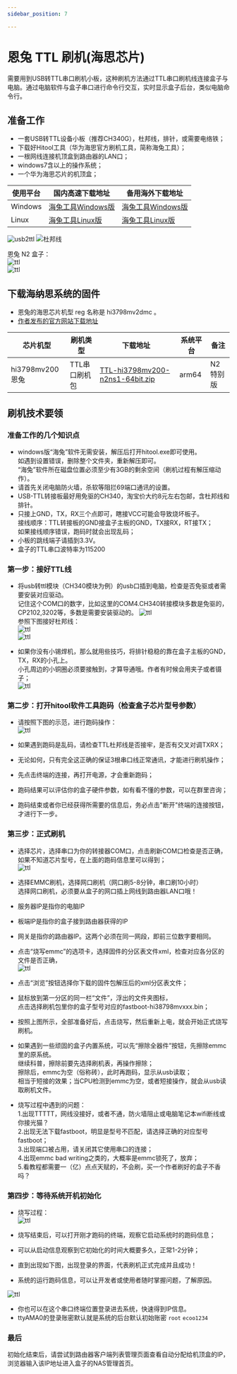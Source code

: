 ```yaml
---
sidebar_position: 7

---
```


# 恩兔 TTL 刷机(海思芯片)

需要用到USB转TTL串口刷机小板，这种刷机方法通过TTL串口刷机线连接盒子与电脑。通过电脑软件与盒子串口进行命令行交互，实时显示盒子后台，类似电脑命令行。

## 准备工作

- 一套USB转TTL设备小板（推荐CH340G），杜邦线，排针，或需要电络铁；
- 下载好Hitool工具（华为海思官方刷机工具，简称海兔工具）；
- 一根网线连接机顶盒到路由器的LAN口；
- windows7含以上的操作系统；
- 一个华为海思芯片的机顶盒；

| 使用平台            | 国内高速下载地址        | 备用海外下载地址 | 
| ------------------ | --------------------- | ----------------- | 
| Windows    | [海兔工具Windows版](https://node4.histb.com:9088/update/soft_init/hitool/HiTool-windows.7z)	 |	[海兔工具Windows版](https://node2.histb.com/update/soft_init/hitool/HiTool-windows.7z)   | 
| Linux      | [海兔工具Linux版](https://node4.histb.com:9088/update/soft_init/hitool/hitool_linux.tar.gz)| [海兔工具Linux版](https://node2.histb.com/update/soft_init/hitool/hitool_linux.tar.gz)| 

![usb2ttl](/img/ch340.png) ![杜邦线](/img/hitool-ttl-line.png)  

恩兔 N2 盒子：  
![ttl](pic/n2-2.jpg)  
![ttl](pic/n2-3.jpg)  


## 下载海纳思系统的固件

- 恩兔的海思芯片机型 reg 名称是 hi3798mv2dmc 。 
- [作者发布的官方网站下载地址](/download)  

| 芯片机型| 刷机类型| 下载地址 | 系统平台 | 备注 |
| --------- | ------- | ---- | ------- | ------- |
|hi3798mv200恩兔| TTL串口刷机包 | [TTL-hi3798mv200-n2ns1-64bit.zip](https://node4.histb.com:9088/update/system/TTL-hi3798mv200-n2ns1-64bit.zip)   | arm64|N2特别版|  



## 刷机技术要领

### 准备工作的几个知识点
- windows版“海兔”软件无需安装，解压后打开hitool.exe即可使用。  
如遇到设置错误，删除整个文件夹，重新解压即可。  
“海兔”软件所在磁盘位置必须至少有3GB的剩余空间（刷机过程有解压缩动作）。
- 请首先关闭电脑防火墙，杀软等阻拦69端口通讯的设置。
- USB-TTL转接板最好用免驱的CH340，淘宝价大约8元左右包邮，含杜邦线和排针。
- 只接上GND，TX，RX三个点即可，瞎接VCC可能会导致烧坏板子。  
接线顺序：TTL转接板的GND接盒子主板的GND，TX接RX，RT接TX；  
如果接线顺序错误，跑码时就会出现乱码；  
- 小板的跳线端子请插到3.3V。
- 盒子的TTL串口波特率为115200

### 第一步：接好TTL线

- 将usb转ttl模块（CH340模块为例）的usb口插到电脑，检查是否免驱或者需要安装对应驱动。  
记住这个COM口的数字，比如这里的COM4.CH340转接模块多数是免驱的，CP2102,3202等，多数是需要安装驱动的。
![ttl](pic/29631852.jpg)  
参照下图接好杜邦线：  
![ttl](pic/ttl3.jpg)  
![ttl](pic/1700902183463.jpg)  

- 如果你没有小锡焊机，那么就用些技巧，将排针稳稳的靠在盒子主板的GND，TX，RX的小孔上。  
小孔周边的小铜圈必须要接触到，才算导通哦。作者有时候会用夹子或者镊子；  
![ttl](pic/n2-1.jpg)


### 第二步：打开hitool软件工具跑码（检查盒子芯片型号参数）
- 请按照下图的示范，进行跑码操作：  
![ttl](pic/hitool-run-reg.png)  

- 如果遇到跑码是乱码，请检查TTL杜邦线是否接牢，是否有交叉对调TXRX；
- 无论如何，只有完全这正确的保证3根串口线正常通讯，才能进行刷机操作；
- 先点击终端的连接，再打开电源，才会重新跑码；
- 跑码结果可以评估你的盒子硬件参数，如有看不懂的参数，可以在群里咨询；
- 跑码结束或者你已经获得所需要的信息后，务必点击"断开"终端的连接按钮，才进行下一步。

### 第三步：正式刷机

- 选择芯片，选择串口为你的转接器COM口，点击刷新COM口检查是否正确，  
如果不知道芯片型号，在上面的跑码信息里可以得到；  
![ttl](pic/hitool-chip.png)  

- 选择EMMC刷机，选择网口刷机（网口刷5-8分钟，串口刷10小时）  
选择网口刷机，必须要从盒子的网口插上网线到路由器LAN口哦！

- 服务器IP是指你的电脑IP
- 板端IP是指你的盒子接到路由器获得的IP
- 网关是指你的路由器IP。这两个必须在同一网段，即前三位数字要相同。
- 点击“烧写emmc”的选项卡，选择固件的分区表文件xml，检查对应各分区的文件是否正确，  
![ttl](pic/hitool-flash.png)  

- 点击“浏览”按钮选择你下载的固件包解压后的xml分区表文件；
- 鼠标放到第一分区的同一栏“文件”，浮出的文件夹图标，  
点击选择刷机包里你的盒子型号对应的fastboot-hi38798mvxxx.bin；
- 按照上图所示，全部准备好后，点击烧写，然后重新上电，就会开始正式烧写刷机。
- 如果遇到一些顽固的盒子内置系统，可以先“擦除全器件”按钮，先擦除emmc里的原系统。  
继续科普，擦除前要先选择刷机表，再操作擦除；  
擦除后，emmc为空（俗称砖），此时再跑码，显示从usb读取；  
相当于短接的效果；当CPU检测到emmc为空，或者短接操作，就会从usb读取刷机文件。  
- 烧写过程中遇到的问题：  
1.出现TTTTT，网线没接好，或者不通，防火墙阻止或电脑笔记本wifi断线或你接光猫？  
2.出现无法下载fastboot，明显是型号不匹配，请选择正确的对应型号fastboot；  
3.出现端口被占用，请关闭其它使用串口的连接；  
4.出现emmc bad writing之类的，大概率是emmc锁死了，放弃；  
5.看教程都需要一（亿）点点天赋的，不会刷，买一个作者刷好的盒子不香吗？  

### 第四步：等待系统开机初始化

- 烧写过程：  
![ttl](pic/hitool-flashing2.png)  

- 烧写结束后，可以打开刚才跑码的终端，观察它启动系统时的跑码信息；
- 可以从启动信息观察到它初始化的时间大概要多久，正常1-2分钟；
- 直到出现如下图，出现登录的界面，代表刷机正式完成并且成功！
- 系统的运行跑码信息，可以让开发者或使用者随时掌握问题，了解原因。

![ttl](pic/1700900119619.jpg)   

- 你也可以在这个串口终端位置登录进去系统，快速得到IP信息。
- ttyAMA0的登录账密默认就是系统的后台默认初始账密 ```root``` ```ecoo1234```

### 最后

初始化结束后，请尝试到路由器客户端列表管理页面查看自动分配给机顶盒的IP，浏览器输入该IP地址进入盒子的NAS管理首页。
